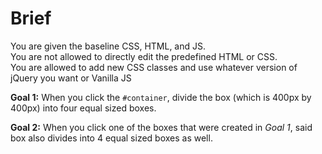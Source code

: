 # Brief

You are given the baseline CSS, HTML, and JS.  
You are not allowed to directly edit the predefined HTML or CSS.  
You are allowed to add new CSS classes and use whatever version of jQuery you
want or Vanilla JS

**Goal 1:** When you click the `#container`, divide the box (which is 400px by
400px) into four equal sized boxes.

**Goal 2:** When you click one of the boxes that were created in _Goal 1_, said
box also divides into 4 equal sized boxes as well.

